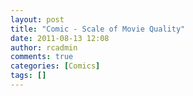 ```yaml
---
layout: post
title: "Comic - Scale of Movie Quality"
date: 2011-08-13 12:08
author: rcadmin
comments: true
categories: [Comics]
tags: []
---
```

<a href="http://bitsmack.com/comics/2011/08/13/comic-scale-of-movie-quality/"><img src="http://dl.bitsmack.com/uploads/2011/08/20110813.jpg" alt="" title="If you are wondering where your favorite movie should go on this list, look to see if Kristen Stewart is in it and if she is put it under Terrible."  class="alignnone size-full wp-image-2257" /></a>

